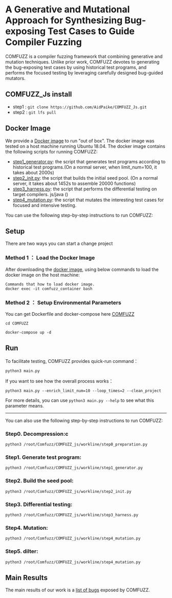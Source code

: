 # A Generative and Mutational Approach for Synthesizing Bug-exposing Test Cases to Guide Compiler Fuzzing

COMFUZZ is a compiler fuzzing framework that combining generative and mutation techniques. Unlike prior work, COMFUZZ
devotes to generating the bug-exposing test cases by using historical test programs, and performs the focused testing by
leveraging carefully designed bug-guided mutators.

## COMFUZZ_Js install

- step1 : `git clone https://github.com/AidPaike/COMFUZZ_Js.git`
- step2 : `git lfs pull`

## Docker Image

We provide a [Docker image](https://zenodo.org/record/7602317) to run "out of box". The docker image was tested on a
host machine running Ubuntu 18.04.
The docker image contains the following scripts for running COMFUZZ:

* [step1_generator.py](workline/step1_generator.py): the script that generates test programs according to historical
  test programs.(On a normal server, when limit_num=100, it takes about 2000s)
* [step2_init.py](workline/step2_init.py): the script that builds the initial seed pool. (On a normal server, it takes
  about 1452s to assemble 20000 functions)
* [step3_harness.py](workline/step3_harness.py): the script that performs the differential testing on target compilers.
  js/java ()
* [step4_mutation.py](workline/step4_mutation.py): the script that mutates the interesting test cases for focused and
  intensive testing.

You can use the following step-by-step instructions to run COMFUZZ:

## Setup

There are two ways you can start a change project

### Method 1 ： Load the Docker Image

After downloading the [docker image](https://zenodo.org/record/7602317), using below commands to load the docker image
on the host machine:

```
Commands that how to load docker image.
docker exec -it comfuzz_container bash
```

### Method 2 ： Setup Environmental Parameters

You can get Dockerfile and docker-compose here [COMFUZZ](https://github.com/NWU-NISL-Fuzzing/COMFUZZ)

```
cd COMFUZZ

docker-compose up -d
```

[//]: # (### Method 2 ： Setup Environmental Parameters)

[//]: # (After improting the docker container, using the following command to setup the environmental variable before executing COMFUZZ:)

[//]: # (```)

[//]: # (bash /root/Comfort_all/initialize.sh)

[//]: # (```)

[//]: # (This shell script will also create MySql databases used for differential testing and mutation.)

## Run

To facilitate testing, COMFUZZ provides quick-run command：

```
python3 main.py
```

If you want to see how the overall process works：

```
python3 main.py --enrich_limit_num=10 --loop_times=2 --clean_project
```

For more details, you can use `python3 main.py --help` to see what this parameter means.

---

You can also use the following step-by-step instructions to run COMFUZZ:
### Step0. Decompression:c

```python3 /root/Comfuzz/COMFUZZ_js/workline/step0_preparation.py```

### Step1. Generate test program:

```python3 /root/Comfuzz/COMFUZZ_js/workline/step1_generator.py```

### Step2. Build the seed pool:

```python3 /root/Comfuzz/COMFUZZ_js/workline/step2_init.py```

### Step3. Differential testing:

```python3 /root/Comfuzz/COMFUZZ_js/workline/step3_harness.py```

### Step4. Mutation:

```python3 /root/Comfuzz/COMFUZZ_js/workline/step4_mutation.py```

### Step5. dilter:

```python3 /root/Comfuzz/COMFUZZ_js/workline/step4_mutation.py```

## Main Results

The main results of our work is a [list of bugs](https://github.com/NWU-NISL-Fuzzing/COMFUZZ/blob/main/docs/Bug-List.md)
exposed by COMFUZZ.
